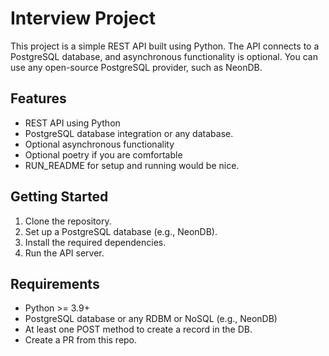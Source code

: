 # Interview Project

This project is a simple REST API built using Python. The API connects to a PostgreSQL database, and asynchronous functionality is optional. You can use any open-source PostgreSQL provider, such as NeonDB.

## Features
- REST API using Python
- PostgreSQL database integration or any database.
- Optional asynchronous functionality
- Optional poetry if you are comfortable
- RUN_README for setup and running would be nice.

## Getting Started
1. Clone the repository.
2. Set up a PostgreSQL database (e.g., NeonDB).
3. Install the required dependencies.
4. Run the API server.

## Requirements
- Python >= 3.9+
- PostgreSQL database or any RDBM or NoSQL (e.g., NeonDB)
- At least one POST method to create a record in the DB.
- Create a PR from this repo.
